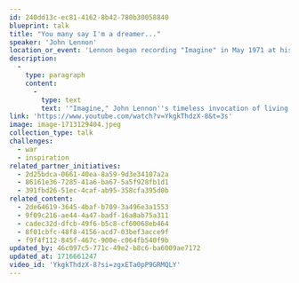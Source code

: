 ```yaml
---
id: 240dd13c-ec81-4162-8b42-780b30058840
blueprint: talk
title: "You many say I'm a dreamer..."
speaker: 'John Lennon'
location_or_event: 'Lennon began recording "Imagine" in May 1971 at his home studio at Tittenhrust Park in England'
description:
  -
    type: paragraph
    content:
      -
        type: text
        text: '"Imagine," John Lennon''s timeless invocation of living in peace.'
link: 'https://www.youtube.com/watch?v=YkgkThdzX-8&t=3s'
image: image-1713129404.jpeg
collection_type: talk
challenges:
  - war
  - inspiration
related_partner_initiatives:
  - 2d25bdca-0661-40ea-8a59-9d3e34107a2a
  - 86161e36-7285-41a6-ba67-5a5f928fb1d1
  - 391fbd26-51ec-4caf-ab95-358cfa395d0b
related_content:
  - 2de64619-3645-4baf-b709-3a496e3a1553
  - 9f09c216-ae44-4a47-badf-16a8ab75a311
  - cadec32d-dfcb-49f6-b5c8-cf60068eb464
  - 8f01cbfc-48f8-4156-acd7-03bef3acce9f
  - f9f4f112-845f-467c-900e-c064fb540f9b
updated_by: 46c097c5-771c-49e2-b8c6-ba6009ae7172
updated_at: 1716661247
video_id: 'YkgkThdzX-8?si=zgxETa0pP9GRMQLY'
---
```

